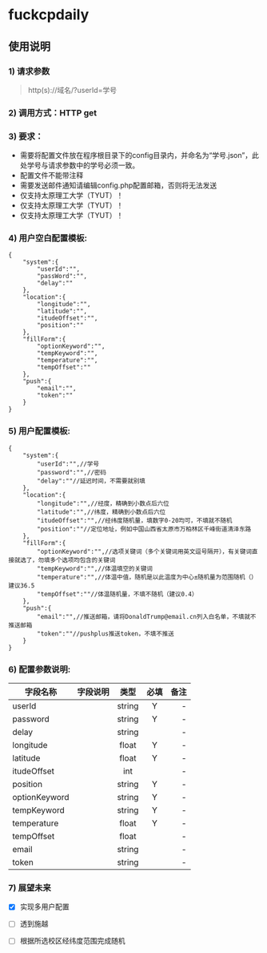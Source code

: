 # fuckcpdaily 


## 使用说明

### 1) 请求参数

>http(s)://域名/?userId=学号

### 2) 调用方式：HTTP get

### 3) 要求：

* 需要将配置文件放在程序根目录下的config目录内，并命名为“学号.json”，此处学号与请求参数中的学号必须一致。
* 配置文件不能带注释
* 需要发送邮件通知请编辑config.php配置邮箱，否则将无法发送
* 仅支持太原理工大学（TYUT）！
* 仅支持太原理工大学（TYUT）！
* 仅支持太原理工大学（TYUT）！


### 4) 用户空白配置模板:

```
{
    "system":{
        "userId":"",
        "passWord":"",
        "delay":""
    },
    "location":{
        "longitude":"",
        "latitude":"",
        "itudeOffset":"",
        "position":""
    },
    "fillForm":{
        "optionKeyword":"",
        "tempKeyword":"",
        "temperature":"",
        "tempOffset":""
    },
    "push":{
        "email":"",
        "token":""
    }
}
```

### 5) 用户配置模板:

```
{
    "system":{
        "userId":"",//学号
        "password":"",//密码
        "delay":""//延迟时间，不需要就别填
    },
    "location":{
        "longitude":"",//经度，精确到小数点后六位
        "latitude":"",//纬度，精确到小数点后六位
        "itudeOffset":"",//经纬度随机量，填数字0-20均可，不填就不随机
        "position":""//定位地址，例如中国山西省太原市万柏林区千峰街道清泽东路
    },
    "fillForm":{
        "optionKeyword":"",//选项关键词（多个关键词用英文逗号隔开），有关键词直接就选了，勿填多个选项均包含的关键词
        "tempKeyword":"",//体温填空的关键词
        "temperature":"",//体温中值，随机是以此温度为中心±随机量为范围随机（）建议36.5
        "tempOffset":""//体温随机量，不填不随机（建议0.4）
    },
    "push":{
        "email":"",//推送邮箱，请将DonaldTrump@email.cn列入白名单，不填就不推送邮箱
        "token":""//pushplus推送token，不填不推送
    }
}
```


### 6) 配置参数说明:
|字段名称       |字段说明         |类型            |必填            |备注     |
| -------------|:--------------:|:--------------:|:--------------:| ------:|
|userId||string|Y|-|
|password||string|Y|-|
|delay||string||-|
|longitude||float|Y|-|
|latitude||float|Y|-|
|itudeOffset||int||-|
|position||string|Y|-|
|optionKeyword||string|Y|-|
|tempKeyword||string|Y|-|
|temperature||float|Y|-|
|tempOffset||float||-|
|email||string||-|
|token||string||-|

### 7) 展望未来
- [x] 实现多用户配置
- [ ] 透到施越
- [ ] 根据所选校区经纬度范围完成随机

